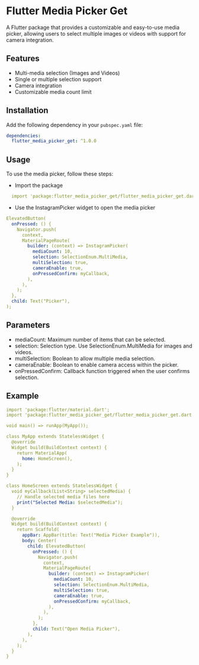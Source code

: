 # Flutter Media Picker Get

A Flutter package that provides a customizable and easy-to-use media picker, allowing users to select multiple images or videos with support for camera integration.

## Features

- Multi-media selection (Images and Videos)
- Single or multiple selection support
- Camera integration
- Customizable media count limit

## Installation

Add the following dependency in your `pubspec.yaml` file:

```yaml
dependencies:
  flutter_media_picker_get: ^1.0.0
```

## Usage

To use the media picker, follow these steps:
- Import the package
```yaml
  import 'package:flutter_media_picker_get/flutter_media_picker_get.dart';
```
- Use the InstagramPicker widget to open the media picker
```yaml
ElevatedButton(
  onPressed: () {
    Navigator.push(
      context,
      MaterialPageRoute(
        builder: (context) => InstagramPicker(
          mediaCount: 10,
          selection: SelectionEnum.MultiMedia,
          multiSelection: true,
          cameraEnable: true,
          onPressedConfirm: myCallback,
        ),
      ),
    );
  },
  child: Text("Picker"),
);
```

## Parameters

- mediaCount: Maximum number of items that can be selected.
- selection: Selection type. Use SelectionEnum.MultiMedia for images and videos.
- multiSelection: Boolean to allow multiple media selection.
- cameraEnable: Boolean to enable camera access within the picker.
- onPressedConfirm: Callback function triggered when the user confirms selection.

## Example
```yaml
import 'package:flutter/material.dart';
import 'package:flutter_media_picker_get/flutter_media_picker_get.dart';

void main() => runApp(MyApp());

class MyApp extends StatelessWidget {
  @override
  Widget build(BuildContext context) {
    return MaterialApp(
      home: HomeScreen(),
    );
  }
}

class HomeScreen extends StatelessWidget {
  void myCallback(List<String> selectedMedia) {
    // Handle selected media files here
    print("Selected Media: $selectedMedia");
  }

  @override
  Widget build(BuildContext context) {
    return Scaffold(
      appBar: AppBar(title: Text("Media Picker Example")),
      body: Center(
        child: ElevatedButton(
          onPressed: () {
            Navigator.push(
              context,
              MaterialPageRoute(
                builder: (context) => InstagramPicker(
                  mediaCount: 10,
                  selection: SelectionEnum.MultiMedia,
                  multiSelection: true,
                  cameraEnable: true,
                  onPressedConfirm: myCallback,
                ),
              ),
            );
          },
          child: Text("Open Media Picker"),
        ),
      ),
    );
  }
}
```
